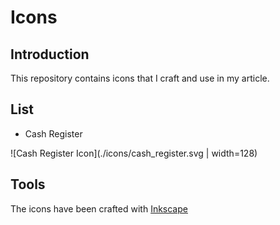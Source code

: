 # Icons

## Introduction
This repository contains icons that I craft and use in my article.

## List
  * Cash Register
  
![Cash Register Icon](./icons/cash_register.svg | width=128)

## Tools
The icons have been crafted with [Inkscape](https://inkscape.org/)
